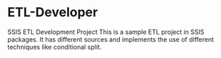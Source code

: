 # ETL-Developer
SSIS ETL Development Project
This is a sample ETL project in SSIS packages. It has different sources and implements the use of different techniques like conditional split. 
